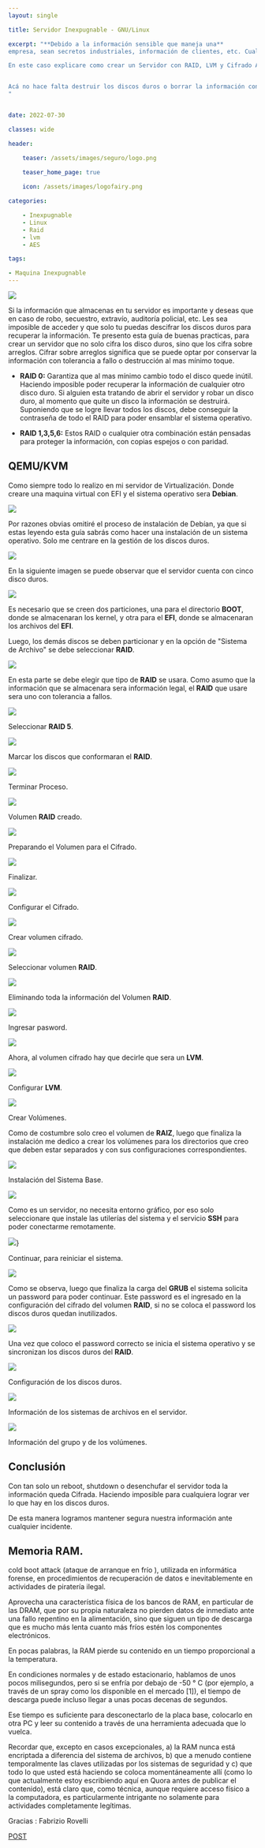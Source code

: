 ```yaml
---
layout: single

title: Servidor Inexpugnable - GNU/Linux

excerpt: "**Debido a la información sensible que maneja una** 
empresa, sean secretos industriales, información de clientes, etc. Cualquier medida de seguridad que surja en torno a los mismos, es necesaria para poder garantizar la integridad y el buen funcionamiento. En este caso, cifrar los discos duros es una de las formas más adecuadas para protegerlos y que se encuentren seguros de cara a que terceros puedan acceder a ellos sin nuestro permiso y obtener información privilegiada.

En este caso explicare como crear un Servidor con RAID, LVM y Cifrado AES. Esto permitirá que toda la información secreta que se almacene, a la cual nadie debe tener acceso, se mantenga segura con tan solo un reboot. 


Acá no hace falta destruir los discos duros o borrar la información con todo el tiempo que eso conlleva, solo basta con apagar el equipo y nadie que no tenga la contraseña del RAID podrá acceder al sistema.
"


date: 2022-07-30

classes: wide

header:

    teaser: /assets/images/seguro/logo.png

    teaser_home_page: true
    
    icon: /assets/images/logofairy.png

categories:

    - Inexpugnable
    - Linux
    - Raid
    - lvm
    - AES

tags:  

- Maquina Inexpugnable
---
```



![](/assets/images/inexpugnable/wallpapers.png)

Si la información que almacenas en tu servidor es importante y deseas que en caso de robo, secuestro, extravío, auditoría policial, etc. Les sea imposible de acceder y que solo tu puedas descifrar los discos duros para recuperar la información. Te presento esta guía de buenas practicas, para crear un servidor que no solo cifra los disco duros, sino que los cifra sobre arreglos. Cifrar sobre arreglos significa que se puede optar por conservar la información con tolerancia a fallo o destrucción al mas mínimo toque.

- **RAID 0:** Garantiza que al mas mínimo cambio todo el disco quede inútil. Haciendo imposible poder recuperar la información de cualquier otro disco duro. Si alguien esta tratando de abrir el servidor y robar un disco duro, al momento que quite un disco la información se destruirá. Suponiendo que se logre llevar todos los discos, 	debe conseguir la contraseña de todo el RAID para poder 	ensamblar el sistema operativo.


- **RAID 1,3,5,6:** Estos RAID o cualquier otra combinación están pensadas para proteger la información, con copias espejos o con paridad. 


## QEMU/KVM

Como siempre todo lo realizo en mi servidor de Virtualización. Donde creare una maquina virtual con EFI y el sistema operativo sera **Debian**.

![](/assets/images/inexpugnable/qemu.png)

Por razones obvias omitiré el proceso de instalación de Debían, ya que si estas leyendo esta guía sabrás como hacer una instalación de un sistema operativo. Solo me centrare en la gestión de los discos duros.


![](/assets/images/inexpugnable/1.png)

En la siguiente imagen se puede observar que el servidor cuenta con cinco disco duros.


![](/assets/images/inexpugnable/2.png)

Es necesario que se creen dos particiones, una para el directorio **BOOT**, donde se almacenaran los kernel, y otra para el **EFI**, donde se almacenaran los archivos del **EFI**. 

Luego, los demás discos se deben particionar y en la opción de "Sistema de Archivo" se debe seleccionar **RAID**.
   
![](/assets/images/inexpugnable/3.png)

En esta parte se debe elegir que tipo de **RAID** se usara. Como asumo que la información que se almacenara sera información legal, el **RAID** que usare sera uno con tolerancia a fallos.

![](/assets/images/inexpugnable/4.png)

Seleccionar **RAID 5**.

![](/assets/images/inexpugnable/5.png)

Marcar los discos que conformaran el **RAID**.

![](/assets/images/inexpugnable/6.png)

Terminar Proceso.

![](/assets/images/inexpugnable/7.png)

Volumen **RAID** creado.

![](/assets/images/inexpugnable/8.png)

Preparando el Volumen para el Cifrado.

![](/assets/images/inexpugnable/9.png)

Finalizar.

![](/assets/images/inexpugnable/10.png)

Configurar el Cifrado.

![](/assets/images/inexpugnable/11.png)

Crear volumen cifrado.
 
![](/assets/images/inexpugnable/12.png)

Seleccionar volumen **RAID**.

![](/assets/images/inexpugnable/13.png)

Eliminando toda la información del Volumen **RAID**.

![](/assets/images/inexpugnable/14.png)

Ingresar pasword.

![](/assets/images/inexpugnable/15.png)

Ahora, al volumen cifrado hay que decirle que sera un **LVM**.

![](/assets/images/inexpugnable/16.png)

Configurar **LVM**.

![](/assets/images/inexpugnable/17.png)

Crear Volúmenes. 

Como de costumbre solo creo el volumen de **RAIZ**, luego que finaliza la instalación me dedico a crear los volúmenes para los directorios que creo que deben estar separados y con sus configuraciones correspondientes.

![](/assets/images/inexpugnable/19.png)

Instalación del Sistema Base.

![](/assets/images/inexpugnable/20.png)

Como es un servidor, no necesita entorno gráfico, por eso solo seleccionare que instale las utilerías del sistema y el servicio **SSH** para poder conectarme remotamente.

![](/assets/images/inexpugnable/21.png)}

Continuar, para reiniciar el sistema.

![](/assets/images/inexpugnable/22.png)

Como se observa, luego que finaliza la carga del **GRUB** el sistema solicita un password para poder continuar. Este password es el ingresado en la configuración del cifrado del volumen **RAID**, si no se coloca el password los discos duros quedan inutilizados. 

![](/assets/images/inexpugnable/23.png)

Una vez que coloco el password correcto se inicia el sistema operativo y se sincronizan los discos duros del **RAID**.
 
![](/assets/images/inexpugnable/24.png)

Configuración de los discos duros.

![](/assets/images/inexpugnable/25.png)

Información de los sistemas de archivos en el servidor. 

![](/assets/images/inexpugnable/26.png)

Información del grupo y de los volúmenes.


## Conclusión

Con tan solo un reboot, shutdown o desenchufar el servidor toda la información queda Cifrada. Haciendo imposible para cualquiera lograr ver lo que hay en los discos duros.

De esta manera logramos mantener segura nuestra información ante cualquier incidente.

## Memoria RAM.

cold boot attack (ataque de arranque en frío ), utilizada en informática forense, en procedimientos de recuperación de datos e inevitablemente en actividades de piratería ilegal.

Aprovecha una característica física de los bancos de RAM, en particular de las DRAM, que por su propia naturaleza no pierden datos de inmediato ante una fallo repentino en la alimentación, sino que siguen un tipo de descarga que es mucho más lenta cuanto más fríos estén los componentes electrónicos.

En pocas palabras, la RAM pierde su contenido en un tiempo proporcional a la temperatura.

En condiciones normales y de estado estacionario, hablamos de unos pocos milisegundos, pero si se enfría por debajo de -50 ° C (por ejemplo, a través de un spray como los disponible en el mercado [1]), el tiempo de descarga puede incluso llegar a unas pocas decenas de segundos.

Ese tiempo es suficiente para desconectarlo de la placa base, colocarlo en otra PC y leer su contenido a través de una herramienta adecuada que lo vuelca.

Recordar que, excepto en casos excepcionales, a) la RAM nunca está encriptada a diferencia del sistema de archivos, b) que a menudo contiene temporalmente las claves utilizadas por los sistemas de seguridad y c) que todo lo que usted está haciendo se coloca momentáneamente allí (como lo que actualmente estoy escribiendo aquí en Quora antes de publicar el contenido), está claro que, como técnica, aunque requiere acceso físico a la computadora, es particularmente intrigante no solamente para actividades completamente legítimas.

Gracias : Fabrizio Rovelli


[POST](https://es.quora.com/Es-cierto-que-puede-extraer-datos-de-la-RAM-de-una-computadora-congel%C3%A1ndola-C%C3%B3mo-se-hace)